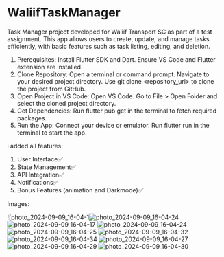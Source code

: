 # WaliifTaskManager
Task Manager project developed for Waliif Transport SC as part of a test assignment. This app allows users to create, update, and manage tasks efficiently, with basic features such as task listing, editing, and deletion.
1. Prerequisites:
Install Flutter SDK and Dart.
Ensure VS Code and Flutter extension are installed.
2. Clone Repository:
Open a terminal or command prompt.
Navigate to your desired project directory.
Use git clone <repository_url> to clone the project from GitHub.
3. Open Project in VS Code:
Open VS Code.
Go to File > Open Folder and select the cloned project directory.
4. Get Dependencies:
Run flutter pub get in the terminal to fetch required packages.
5. Run the App:
Connect your device or emulator.
Run flutter run in the terminal to start the app.

i added all features:
1. User Interface✅
2. State Management✅
3. API Integration✅
4. Notifications✅
5. Bonus Features (animation and Darkmode)✅

Images:
   
![photo_2024-09-09_16-04-1![photo_2024-09-09_16-04-24](https://github.com/user-attachments/assets/4d52a9af-d1b0-4bb9-ba35-5492583db30e)
![photo_2024-09-09_16-04-17](https://github.com/user-attachments/assets/e41fe197-50a3-4f8d-8285-bdba9d493974)
![photo_2024-09-09_16-04-24](https://github.com/user-attachments/assets/d19fd23c-e38d-4939-9d73-fa9af367c67d)
![photo_2024-09-09_16-04-25](https://github.com/user-attachments/assets/13122c91-4366-4a0a-9c45-7aab3ed95fe7)
![photo_2024-09-09_16-04-32](https://github.com/user-attachments/assets/a1c6dff4-8cce-4a33-85c9-19bacb8c8bca)
![photo_2024-09-09_16-04-34](https://github.com/user-attachments/assets/db7d7d7a-c7c5-4b82-b0f5-f394ed79e2f1)
![photo_2024-09-09_16-04-27](https://github.com/user-attachments/assets/f73f9fdc-63fa-4439-8763-b00c8a34d309)
![photo_2024-09-09_16-04-29](https://github.com/user-attachments/assets/74d32a0a-b3f1-418b-8bcc-6e52d9c66e15)
![photo_2024-09-09_16-04-30](https://github.com/user-attachments/assets/ebccda17-52d5-4ad5-977c-864b7a3a2066)




